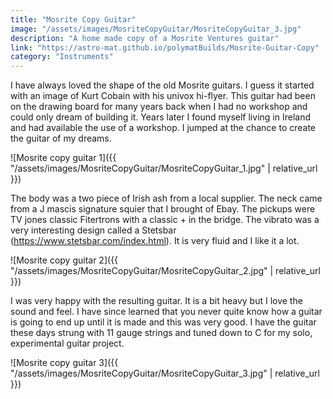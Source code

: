 ```yaml
---
title: "Mosrite Copy Guitar"
image: "/assets/images/MosriteCopyGuitar/MosriteCopyGuitar_3.jpg"
description: "A home made copy of a Mosrite Ventures guitar"
link: "https://astro-mat.github.io/polymatBuilds/Mosrite-Guitar-Copy"
category: "Instruments"
---
```

I have always loved the shape of the old Mosrite guitars. I guess it started with an image of Kurt Cobain with his univox hi-flyer. This guitar had been on the drawing board for many years back when I had no workshop and could only dream of building it. Years later I found myself living in Ireland and had available the use of a workshop. I jumped at the chance to create the guitar of my dreams.

![Mosrite copy guitar 1]({{ "/assets/images/MosriteCopyGuitar/MosriteCopyGuitar_1.jpg" | relative_url }})

The body was a two piece of Irish ash from a local supplier. The neck came from a J mascis signature squier that I brought of Ebay. The pickups were TV jones classic Fitertrons with a classic + in the bridge. The vibrato was a very interesting design called a Stetsbar (https://www.stetsbar.com/index.html). It is very fluid and I like it a lot.

![Mosrite copy guitar 2]({{ "/assets/images/MosriteCopyGuitar/MosriteCopyGuitar_2.jpg" | relative_url }})

I was very happy with the resulting guitar. It is a bit heavy but I love the sound and feel. I have since learned that you never quite know how a guitar is going to end up until it is made and this was very good. I have the guitar these days strung with 11 gauge strings and tuned down to C for my solo, experimental guitar project.

![Mosrite copy guitar 3]({{ "/assets/images/MosriteCopyGuitar/MosriteCopyGuitar_3.jpg" | relative_url }})
